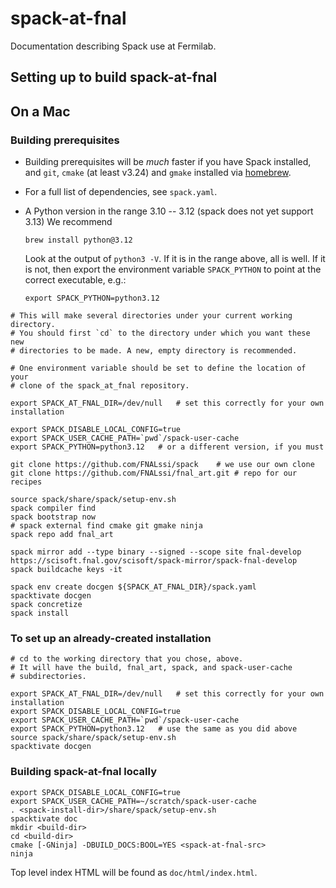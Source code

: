 # spack-at-fnal
Documentation describing Spack use at Fermilab.

## Setting up to build spack-at-fnal

## On a Mac

### Building prerequisites

* Building prerequisites will be _much_ faster if you have Spack
  installed, and `git`, `cmake` (at least v3.24) and `gmake` installed
  via [homebrew](https://brew.sh/).
  
* For a full list of dependencies, see `spack.yaml`.

* A Python version in the range 3.10 -- 3.12 (spack does not yet support 3.13)
  We recommend

      brew install python@3.12

  Look at the output of `python3 -V`. If it is in the range above, all is well.
  If it is not, then export the environment variable `SPACK_PYTHON` to point at
  the correct executable, e.g.:

      export SPACK_PYTHON=python3.12

```
# This will make several directories under your current working directory.
# You should first `cd` to the directory under which you want these new
# directories to be made. A new, empty directory is recommended.

# One environment variable should be set to define the location of your
# clone of the spack_at_fnal repository.

export SPACK_AT_FNAL_DIR=/dev/null   # set this correctly for your own installation

export SPACK_DISABLE_LOCAL_CONFIG=true
export SPACK_USER_CACHE_PATH=`pwd`/spack-user-cache
export SPACK_PYTHON=python3.12   # or a different version, if you must

git clone https://github.com/FNALssi/spack    # we use our own clone
git clone https://github.com/FNALssi/fnal_art.git # repo for our recipes

source spack/share/spack/setup-env.sh
spack compiler find
spack bootstrap now
# spack external find cmake git gmake ninja
spack repo add fnal_art

spack mirror add --type binary --signed --scope site fnal-develop https://scisoft.fnal.gov/scisoft/spack-mirror/spack-fnal-develop
spack buildcache keys -it

spack env create docgen ${SPACK_AT_FNAL_DIR}/spack.yaml
spacktivate docgen
spack concretize
spack install
```

### To set up an already-created installation

```
# cd to the working directory that you chose, above.
# It will have the build, fnal_art, spack, and spack-user-cache
# subdirectories.

export SPACK_AT_FNAL_DIR=/dev/null   # set this correctly for your own installation
export SPACK_DISABLE_LOCAL_CONFIG=true
export SPACK_USER_CACHE_PATH=`pwd`/spack-user-cache
export SPACK_PYTHON=python3.12   # use the same as you did above
source spack/share/spack/setup-env.sh
spacktivate docgen
```

### Building spack-at-fnal locally

```
export SPACK_DISABLE_LOCAL_CONFIG=true
export SPACK_USER_CACHE_PATH=~/scratch/spack-user-cache
. <spack-install-dir>/share/spack/setup-env.sh
spacktivate doc
mkdir <build-dir>
cd <build-dir>
cmake [-GNinja] -DBUILD_DOCS:BOOL=YES <spack-at-fnal-src>
ninja
```

Top level index HTML will be found as `doc/html/index.html`.
